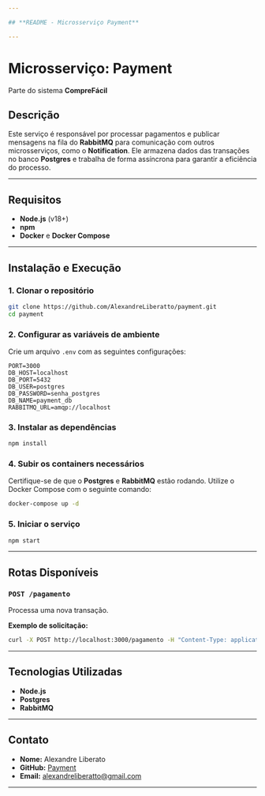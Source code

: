 ```yaml
---

## **README - Microsserviço Payment**

---
```


# Microsserviço: Payment  
Parte do sistema **CompreFácil**

## **Descrição**

Este serviço é responsável por processar pagamentos e publicar mensagens na fila do **RabbitMQ** para comunicação com outros microsserviços, como o **Notification**. Ele armazena dados das transações no banco **Postgres** e trabalha de forma assíncrona para garantir a eficiência do processo.

---

## **Requisitos**

- **Node.js** (v18+)  
- **npm**  
- **Docker** e **Docker Compose**

---

## **Instalação e Execução**

### 1. Clonar o repositório
```bash
git clone https://github.com/AlexandreLiberatto/payment.git
cd payment
```

### 2. Configurar as variáveis de ambiente
Crie um arquivo `.env` com as seguintes configurações:

```
PORT=3000
DB_HOST=localhost
DB_PORT=5432
DB_USER=postgres
DB_PASSWORD=senha_postgres
DB_NAME=payment_db
RABBITMQ_URL=amqp://localhost
```

### 3. Instalar as dependências
```bash
npm install
```

### 4. Subir os containers necessários
Certifique-se de que o **Postgres** e **RabbitMQ** estão rodando. Utilize o Docker Compose com o seguinte comando:

```bash
docker-compose up -d
```

### 5. Iniciar o serviço
```bash
npm start
```

---

## **Rotas Disponíveis**

### `POST /pagamento`
Processa uma nova transação.  

**Exemplo de solicitação:**
```bash
curl -X POST http://localhost:3000/pagamento -H "Content-Type: application/json" -d '{"userId": 1, "amount": 100.00}'
```

---

## **Tecnologias Utilizadas**

- **Node.js**  
- **Postgres**  
- **RabbitMQ**  

---

## **Contato**

- **Nome:** Alexandre Liberato  
- **GitHub:** [Payment](https://github.com/AlexandreLiberatto/payment)  
- **Email:** alexandreliberatto@gmail.com  

---
